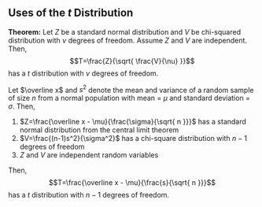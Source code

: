 ## Uses of the $t$ Distribution

**Theorem:** Let $Z$ be a standard normal distribution and $V$ be chi-squared distribution with $\nu$ degrees of freedom. Assume $Z$ and $V$ are independent. Then, $$T=\frac{Z}{\sqrt{ \frac{V}{\nu} }}$$
has a $t$ distribution with $\nu$ degrees of freedom.

Let $\overline x$ and $s^2$ denote the mean and variance of a random sample of size $n$ from a normal population with mean = $\mu$ and standard deviation = $\sigma$. Then,
1. $Z=\frac{\overline x - \mu}{\frac{\sigma}{\sqrt{ n }}}$ has a standard normal distribution from the central limit theorem
2. $V=\frac{(n-1)s^2}{\sigma^2}$ has a chi-square distribution with $n-1$ degrees of freedom
3. $Z$ and $V$ are independent random variables

Then, $$T=\frac{\overline x - \mu}{\frac{s}{\sqrt{ n }}}$$
has a $t$ distribution with $n-1$ degrees of freedom.